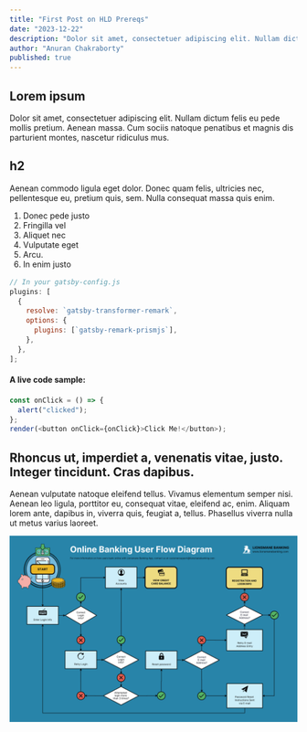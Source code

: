```yaml
---
title: "First Post on HLD Prereqs"
date: "2023-12-22"
description: "Dolor sit amet, consectetuer adipiscing elit. Nullam dictum felis eu pede mollis pretium. Aenean massa. Cum sociis natoque penatibus et magnis dis parturient montes, nascetur ridiculus mus"
author: "Anuran Chakraborty"
published: true
---
```


## Lorem ipsum

Dolor sit amet, consectetuer adipiscing elit. Nullam dictum felis eu pede mollis pretium. Aenean massa. Cum sociis natoque penatibus et magnis dis parturient montes, nascetur ridiculus mus.

## h2

Aenean commodo ligula eget dolor. Donec quam felis, ultricies nec, pellentesque eu, pretium quis, sem. Nulla consequat massa quis enim.

1. Donec pede justo
2. Fringilla vel
3. Aliquet nec
4. Vulputate eget
5. Arcu.
6. In enim justo

```js
// In your gatsby-config.js
plugins: [
  {
    resolve: `gatsby-transformer-remark`,
    options: {
      plugins: [`gatsby-remark-prismjs`],
    },
  },
];
```

#### A live code sample:

```js react-live
const onClick = () => {
  alert("clicked");
};
render(<button onClick={onClick}>Click Me!</button>);
```

## Rhoncus ut, imperdiet a, venenatis vitae, justo. Integer tincidunt. Cras dapibus.

Aenean vulputate natoque eleifend tellus. Vivamus elementum semper nisi. Aenean leo ligula, porttitor eu, consequat vitae, eleifend ac, enim. Aliquam lorem ante, dapibus in, viverra quis, feugiat a, tellus. Phasellus viverra nulla ut metus varius laoreet.

![Office Image](./bg-image.png)
